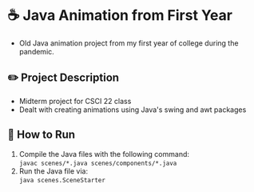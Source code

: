# ☕ Java Animation from First Year
- Old Java animation project from my first year of college during the pandemic. 

## ✏️ Project Description
- Midterm project for CSCI 22 class
- Dealt with creating animations using Java's swing and awt packages

## 📁 How to Run
1. Compile the Java files with the following command:
<br>`javac scenes/*.java scenes/components/*.java`
2. Run the Java file via:
<br>`java scenes.SceneStarter`
